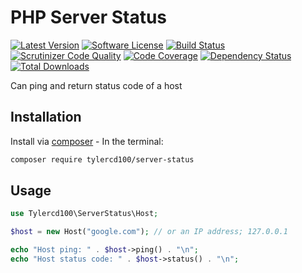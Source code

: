 # PHP Server Status
[![Latest Version](https://img.shields.io/github/release/tylercd100/server-status.svg?style=flat-square)](https://github.com/tylercd100/server-status/releases)
[![Software License](https://img.shields.io/badge/license-MIT-brightgreen.svg?style=flat-square)](LICENSE.md)
[![Build Status](https://travis-ci.org/tylercd100/server-status.svg?branch=master)](https://travis-ci.org/tylercd100/server-status)
[![Scrutinizer Code Quality](https://scrutinizer-ci.com/g/tylercd100/server-status/badges/quality-score.png?b=master)](https://scrutinizer-ci.com/g/tylercd100/server-status/?branch=master)
[![Code Coverage](https://scrutinizer-ci.com/g/tylercd100/server-status/badges/coverage.png?b=master)](https://scrutinizer-ci.com/g/tylercd100/server-status/?branch=master)
[![Dependency Status](https://www.versioneye.com/user/projects/56f3252c35630e0029db0187/badge.svg?style=flat)](https://www.versioneye.com/user/projects/56f3252c35630e0029db0187)
[![Total Downloads](https://img.shields.io/packagist/dt/tylercd100/server-status.svg?style=flat-square)](https://packagist.org/packages/tylercd100/server-status)

Can ping and return status code of a host

## Installation

Install via [composer](https://getcomposer.org/) - In the terminal:
```bash
composer require tylercd100/server-status
```

## Usage

```php
use Tylercd100\ServerStatus\Host;

$host = new Host("google.com"); // or an IP address; 127.0.0.1

echo "Host ping: " . $host->ping() . "\n";
echo "Host status code: " . $host->status() . "\n";
```